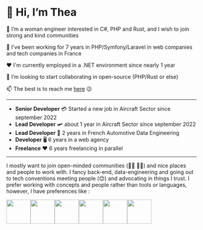 # 👋 Hi, I’m Thea

👀 I’m a woman engineer interested in C#, PHP and Rust, and I wish to join strong and kind communities

🌱 I've been working for 7 years in PHP/Symfony/Laravel in web companies and tech companies in France

❤️ I'm currently employed in a .NET environment since nearly 1 year

💞️ I’m looking to start collaborating in open-source (PHP/Rust or else)

📫 The best is to reach me [here](https://bento.me/thea) 😉

---

- **Senior Developer** 💳 Started a new job in Aircraft Sector since september 2022
- **Lead Developer** 🛩 about 1 year in Aircraft Sector since september 2022
- **Lead Developer** 🚗 2 years in French Automotive Data Engineering
- **Developer** 🖥 6 years in a web agency
- **Freelance** ❤️ 6 years freelancing in parallel

---

I mostly want to join open-minded communities (🏳️‍⚧️ 🏳️‍🌈) and nice places and people to work with.
I fancy back-end, data-engineering and going out to tech conventions meeting people (😊) and advocating in things I trust.
I prefer working with concepts and people rather than tools or languages, however, I have preferences like :

<div style="display: flex">
<img width="64" src="https://cdn.jsdelivr.net/gh/devicons/devicon/icons/php/php-plain.svg" />
<img width="64" src="https://cdn.jsdelivr.net/gh/devicons/devicon/icons/rust/rust-plain.svg" />
<img width="64" src="https://cdn.jsdelivr.net/gh/devicons/devicon/icons/c/c-original.svg" /> 
<img width="64" src="https://cdn.jsdelivr.net/gh/devicons/devicon/icons/debian/debian-original.svg" />
<img width="64" src="https://cdn.jsdelivr.net/gh/devicons/devicon/icons/redis/redis-original.svg" />
<img width="64" src="https://cdn.jsdelivr.net/gh/devicons/devicon/icons/vim/vim-original.svg" />
</div>
